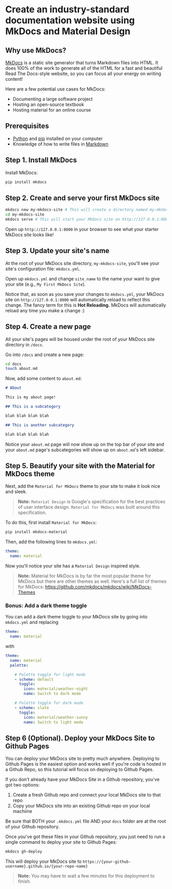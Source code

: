 # Create an industry-standard documentation website using MkDocs and Material Design

## Why use MkDocs?

[MkDocs](https://www.mkdocs.org/) is a static site generator that turns Markdown 
files into HTML. It does 100% of the work to generate all of the HTML for a fast 
and beautiful Read The Docs-style website, so you can focus all your energy on 
writing content!

Here are a few potential use cases for MkDocs:
* Documenting a large software project
* Hosting an open-source textbook
* Hosting material for an online course

## Prerequisites

* [Python](https://www.python.org/) and [pip](https://pypi.org/project/pip/) 
installed on your computer
* Knowledge of how to write files in [Markdown](https://www.markdownguide.org/)

## Step 1. Install MkDocs

Install MkDocs:
```bash
pip install mkdocs
```

## Step 2. Create and serve your first MkDocs site

```bash
mkdocs new my-mkdocs-site # This will create a directory named my-mkdocs-site with a starter MkDocs site
cd my-mkdocs-site
mkdocs serve # This will start your MkDocs site on http://127.0.0.1:8000
```
Open up `http://127.0.0.1:8000` in your browser to see what your starter MkDocs
site looks like!

## Step 3. Update your site's name

At the root of your MkDocs site directory, `my-mkdocs-site`, you'll see your
site's configuration file: `mkdocs.yml`.

Open up `mkdocs.yml` and change `site_name` to the name your want to give your
site (e.g., `My First MkDocs Site`).

Notice that, as soon as you save your changes to `mkdocs.yml`, your MkDocs site 
on `http://127.0.0.1:8000` will automatically reload to reflect this change. 
The fancy term for this is **Hot Reloading.** MkDocs will automatically reload any 
time you make a change :)

## Step 4. Create a new page

All your site's pages will be housed under the root of your MkDocs site
directory in `/docs`. 

Go into `/docs` and create a new page:
```bash
cd docs
touch about.md
```
Now, add some content to `about.md`:
```markdown
# About

This is my about page!

## This is a subcategory

blah blah blah blah

## This is another subcategory

blah blah blah blah
```

Notice your `about.md` page will now show up on the top bar of your site and 
your `about.md` page's subcategories will show up on `about.md`'s left sidebar.

## Step 5. Beautify your site with the Material for MkDocs theme

Next, add the `Material for MkDocs` theme to your site to make it look nice and 
sleek.

> **Note:** `Material Design` is Google's specification for the best practices of user 
> interface design. `Material for MkDocs` was built around this specification.

To do this, first install `Material for MkDocs`:
```bash
pip install mkdocs-material
```

Then, add the following lines to `mkdocs.yml`:
```yml
theme:
  name: material
```
Now you'll notice your site has a `Material Design` inspired style.

> **Note:** Material for MkDocs is by far the most popular theme for MkDocs but 
> there are other themes as well. Here's a full list of themes for MkDocs: 
> https://github.com/mkdocs/mkdocs/wiki/MkDocs-Themes

### Bonus: Add a dark theme toggle

You can add a dark theme toggle to your MkDocs site by going into
`mkdocs.yml` and replacing
```yml
theme:
  name: material
```

with
```yml
theme: 
  name: material
  palette: 

    # Palette toggle for light mode
    - scheme: default
      toggle:
        icon: material/weather-night
        name: Switch to dark mode

    # Palette toggle for dark mode
    - scheme: slate
      toggle:
        icon: material/weather-sunny
        name: Switch to light mode
```
## Step 6 (Optional). Deploy your MkDocs Site to Github Pages

You can deploy your MkDocs site to pretty much anywhere. Deploying to Github
Pages is the easiest option and works well if you're code is hosted in a Github
Repo, so this tutorial will focus on deploying to Github Pages. 

If you don't already have your MkDocs Site in a Github repository, you've got 
two options:
1. Create a fresh Github repo and connect your local MkDocs site to that repo
2. Copy your MkDocs site into an existing Github repo on your local machiine

Be sure that BOTH your `.mkdocs.yml` file AND your `docs` folder are at the root
of your Github repository. 

Once you've got these files in your Github repository, you just need to run a 
single command to deploy your site to Github Pages:
```bash
mkdocs gh-deploy
```
This will deploy your MkDocs site to `https://{your-github-username}.github.io/{your-repo-name}`

> **Note:** You may have to wait a few minutes for this deployment to finish.
